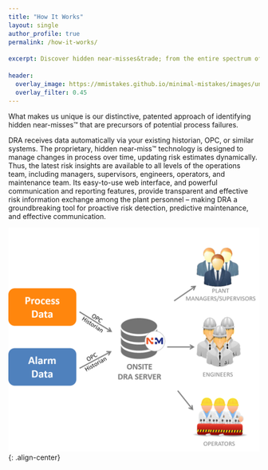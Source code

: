 ```yaml
---
title: "How It Works"
layout: single
author_profile: true
permalink: /how-it-works/

excerpt: Discover hidden near-misses&trade; from the entire spectrum of process data.

header: 
  overlay_image: https://mmistakes.github.io/minimal-mistakes/images/unsplash-gallery-image-4.jpg
  overlay_filter: 0.45
---
```


What makes us unique is our distinctive, patented approach of identifying hidden near-misses&trade; that are precursors of potential process failures.   

DRA receives data automatically via your existing historian, OPC, or similar systems. The  proprietary, hidden near-miss&trade; technology is designed to manage changes in process over time, updating risk estimates dynamically.  Thus, the latest risk insights are available to all levels of the operations team, including  managers, supervisors, engineers, operators, and maintenance team.  Its easy-to-use web interface, and powerful communication and reporting features, provide transparent and effective risk information exchange among the plant personnel – making DRA a groundbreaking tool for proactive risk detection, predictive maintenance, and effective communication.


![how-it-works](/images/how-it-works.png){: .align-center}